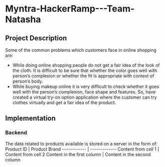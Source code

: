 # Myntra-HackerRamp---Team-Natasha
## Project Description ##
Some of the common problems which customers face in online shopping are:
* While doing online shopping people do not get a fair idea of the look of the cloth. It is difficult to be sure that whether the color goes well with person’s complexion or whether the fit is appropriate with context of person’s body. 
* While buying makeup online it is very difficult to check whether it goes well with the person’s complexion, face shape and features.
So, have created a virtual try-on option application where the customer can try clothes
virtually and get a fair idea of the product. 

## Implementation ##
### Backend ###
The data related to products available is stored on a server in the form of:
Product ID | Product Brand 
------------ | -------------
Content from cell 1 | Content from cell 2
Content in the first column | Content in the second column


